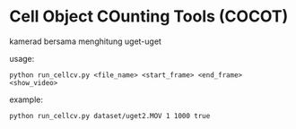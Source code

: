 # Cell Object COunting Tools (COCOT)

kamerad bersama menghitung  uget-uget


usage: 
```
python run_cellcv.py <file_name> <start_frame> <end_frame> <show_video>
```

example:
```
python run_cellcv.py dataset/uget2.MOV 1 1000 true
```
